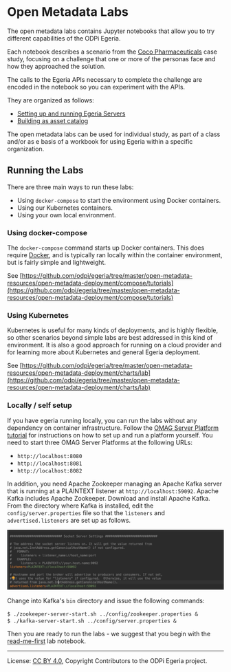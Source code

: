 <!-- SPDX-License-Identifier: CC-BY-4.0 -->
<!-- Copyright Contributors to the ODPi Egeria project. -->


# Open Metadata Labs

The open metadata labs contains Jupyter notebooks
that allow you to try different capabilities of the ODPi Egeria.

Each notebook describes a scenario from the
[Coco Pharmaceuticals](https://github.com/odpi/data-governance/tree/master/docs/coco-pharmaceuticals)
case study, focusing on a challenge that one or more of the personas face and
how they approached the solution.

The calls to the Egeria APIs necessary to complete the challenge are encoded in
the notebook so you can experiment with the APIs.

They are organized as follows:

* [Setting up and running Egeria Servers](administration)
* [Building as asset catalog](asset-management)

The open metadata labs can be used for individual study,
as part of a class and/or as e basis of a workbook for
using Egeria within a specific organization.

## Running the Labs

There are three main ways to run these labs:
* Using `docker-compose` to start the environment using Docker containers.
* Using our Kubernetes containers.
* Using your own local environment.

### Using docker-compose

The `docker-compose` command starts up Docker containers.
This does require [Docker](https://www.docker.com/), and is typically ran locally within
the container environment, but is fairly simple and lightweight.

See [https://github.com/odpi/egeria/tree/master/open-metadata-resources/open-metadata-deployment/compose/tutorials](https://github.com/odpi/egeria/tree/master/open-metadata-resources/open-metadata-deployment/compose/tutorials)


### Using Kubernetes

Kubernetes is useful for many kinds of deployments,
and is highly flexible, so other scenarios beyond simple
labs are best addressed in this kind of environment.
It is also a good approach for running on a cloud provider and for
learning more about Kubernetes and general Egeria deployment.

See [https://github.com/odpi/egeria/tree/master/open-metadata-resources/open-metadata-deployment/charts/lab](https://github.com/odpi/egeria/tree/master/open-metadata-resources/open-metadata-deployment/charts/lab)

### Locally / self setup

If you have egeria running locally, you can run the labs without any dependency on container infrastructure.
Follow the [OMAG Server Platform tutorial](../open-metadata-tutorials/omag-server-tutorial/task-starting-the-omag-server-platform.md)
for instructions on how to set up and run a platform yourself.
You need to start three OMAG Server Platforms at the following URLs:

* `http://localhost:8080`
* `http://localhost:8081`
* `http://localhost:8082`

In addition, you need Apache Zookeeper managing an Apache Kafka server that is running at a PLAINTEXT listener at
`http://localhost:59092`.  Apache Kafka includes Apache Zookeeper.  Download and install Apache Kafka.
From the directory where Kafka is installed, edit the `config/server.properties` file so that the `listeners`
and `advertised.listeners` are set up as follows.

![Kafka's server properties](images/kafka-server-properties.png)

Change into Kafka's `bin` directory and issue the following commands:
```
$ ./zookeeper-server-start.sh ../config/zookeeper.properties &
$ ./kafka-server-start.sh ../config/server.properties &
```

Then you are ready to run the labs - we suggest that you begin with the [read-me-first](./read-me-first.ipynb) lab notebook.

----
License: [CC BY 4.0](https://creativecommons.org/licenses/by/4.0/),
Copyright Contributors to the ODPi Egeria project.
